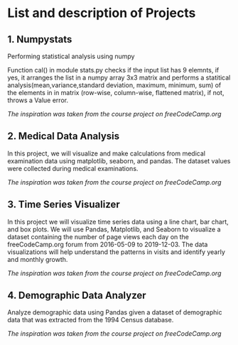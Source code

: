 # List and description of Projects

## 1. Numpystats
Performing statistical analysis using numpy

Function cal() in module stats.py checks if the input list has 9 elemnts, if yes, it arranges the list in a numpy array 3x3 matrix and performs a statitical analysis(mean,variance,standard deviation, maximum, minimum, sum) of the elements in in matrix (row-wise, column-wise, flattened matrix), if not, throws a Value error.

*The inspiration was taken from the course project on freeCodeCamp.org*


## 2. Medical Data Analysis
In this project, we will visualize and make calculations from medical examination data using matplotlib, seaborn, and pandas. 
The dataset values were collected during medical examinations.

*The inspiration was taken from the course project on freeCodeCamp.org*


## 3. Time Series Visualizer
In this project we will visualize time series data using a line chart, bar chart, and box plots.
We will use Pandas, Matplotlib, and Seaborn to visualize a dataset containing the number of page views each day on the freeCodeCamp.org forum from 2016-05-09 to 2019-12-03.
The data visualizations will help understand the patterns in visits and identify yearly and monthly growth.

*The inspiration was taken from the course project on freeCodeCamp.org*


## 4. Demographic Data Analyzer

Analyze demographic data using Pandas given a dataset of demographic data that was extracted from the 1994 Census database.

*The inspiration was taken from the course project on freeCodeCamp.org*
